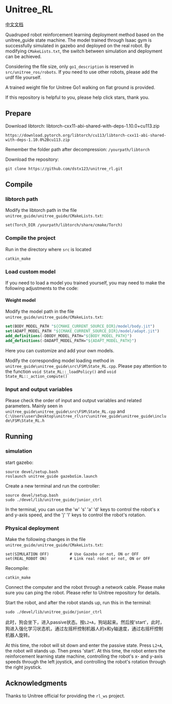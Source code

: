 # Unitree_RL

[中文文档](README_CN.md)

Quadruped robot reinforcement learning deployment method based on the unitree_guide state machine. The model trained through Isaac gym is successfully simulated in gazebo and deployed on the real robot. By modifying `CMakeLists.txt`, the switch between simulation and deployment can be achieved.

Considering the file size, only `go1_description` is reserved in `src/unitree_ros/robots`. If you need to use other robots, please add the urdf file yourself.

A trained weight file for Unitree Go1 walking on flat ground is provided.

If this repository is helpful to you, please help click stars, thank you.

## Prepare

Download libtorch: libtorch-cxx11-abi-shared-with-deps-1.10.0+cu113.zip

```
https://download.pytorch.org/libtorch/cu113/libtorch-cxx11-abi-shared-with-deps-1.10.0%2Bcu113.zip
```

Remember the folder path after decompression: `/yourpath/libtorch`

Download the repository:

```
git clone https://github.com/dstx123/unitree_rl.git
```

## Compile

### libtorch path

Modify the libtorch path in the file `unitree_guide/unitree_guide/CMakeLists.txt`:

```
set(Torch_DIR /yourpath/libtorch/share/cmake/Torch)
```

### Compile the project

Run in the directory where `src` is located

``` 
catkin_make
```

### Load custom model

If you need to load a model you trained yourself, you may need to make the following adjustments to the code:

#### Weight model

Modify the model path in the file `unitree_guide/unitree_guide/CMakeLists.txt`:

```cmake
set(BODY_MODEL_PATH "${CMAKE_CURRENT_SOURCE_DIR}/model/body.jit")
set(ADAPT_MODEL_PATH "${CMAKE_CURRENT_SOURCE_DIR}/model/adapt.jit")
add_definitions(-DBODY_MODEL_PATH="${BODY_MODEL_PATH}")
add_definitions(-DADAPT_MODEL_PATH="${ADAPT_MODEL_PATH}")
```

Here you can customize and add your own models.

Modify the corresponding model loading method in `unitree_guide\unitree_guide\src\FSM\State_RL.cpp`. Please pay attention to the function `void State_RL::_loadPolicy()` and `void State_RL::_action_compute()`

### Input and output variables

Please check the order of input and output variables and related parameters. Mainly seen in `unitree_guide\unitree_guide\src\FSM\State_RL.cpp` and `C:\Users\user\Desktop\unitree_rl\src\unitree_guide\unitree_guide\include\FSM\State_RL.h`

## Running

### simulation

start gazebo:

```
source devel/setup.bash
roslaunch unitree_guide gazeboSim.launch
```

Create a new terminal and run the controller:

```
source devel/setup.bash
sudo ./devel/lib/unitree_guide/junior_ctrl
```

In the terminal, you can use the 'w' 's' 'a' 'd' keys to control the robot's x and y-axis speed, and the 'j' 'l' keys to control the robot's rotation.

### Physical deployment

Make the following changes in the file  `unitree_guide/unitree_guide/CMakeLists.txt`:

```
set(SIMULATION OFF)         # Use Gazebo or not, ON or OFF
set(REAL_ROBOT ON)          # Link real robot or not, ON or OFF
```

Recompile:
```
catkin_make
```

Connect the computer and the robot through a network cable. Please make sure you can ping the robot. Please refer to Unitree repository for details.

Start the robot, and after the robot stands up, run this in the terminal:

```
sudo ./devel/lib/unitree_guide/junior_ctrl
```

此时，狗会坐下，进入passive状态。按`L2+A`，狗站起来。然后按'start'，此时，狗进入强化学习状态机，通过左摇杆控制机器人的x和y轴速度，通过右摇杆控制机器人旋转。

At this time, the robot will sit down and enter the passive state. Press `L2+A`, the robot will stands up. Then press 'start'. At this time, the robot enters the reinforcement learning state machine, controlling the robot's x- and y-axis speeds through the left joystick, and controlling the robot's rotation through the right joystick.

## Acknowledgments

Thanks to Unitree official for providing the `rl_ws` project.
